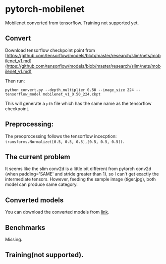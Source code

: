 # pytorch-mobilenet

Mobilenet converted from tensorflow. Training not supported yet.

## Convert
Download tensorflow checkpoint point from [https://github.com/tensorflow/models/blob/master/research/slim/nets/mobilenet_v1.md](https://github.com/tensorflow/models/blob/master/research/slim/nets/mobilenet_v1.md)

Then run:

`python convert.py --depth_multiplier 0.50 --image_size 224 --tensorflow_model mobilenet_v1_0.50_224.ckpt`

This will generate a `pth` file which has the same name as the tensorflow checkpoint.

## Preprocessing:
The preoprocessing follows the tensorflow incecption: `transforms.Normalize([0.5, 0.5, 0.5],[0.5, 0.5, 0.5])`.

## The current problem
It seems like the slim conv2d is a little bit different from pytorch conv2d (when padding='SAME' and stride greater than 1), so I can't get exactly the intermediate tensors. However, feeding the sample image (tiger.jpg), both model can produce same category.

## Converted models
You can download the converted models from [link](https://drive.google.com/open?id=0B7fNdx_jAqhtLU1UdjBhNTBpWkk).

## Benchmarks
Missing.

## Training(not supported).
